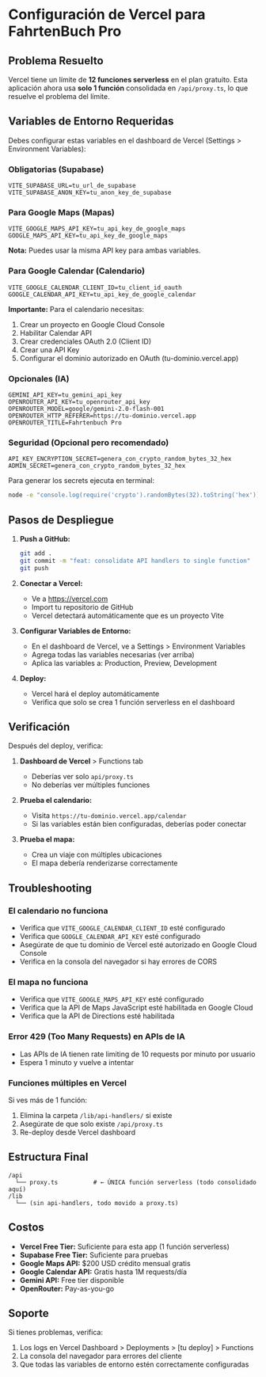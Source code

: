 # Configuración de Vercel para FahrtenBuch Pro

## Problema Resuelto
Vercel tiene un límite de **12 funciones serverless** en el plan gratuito. Esta aplicación ahora usa **solo 1 función** consolidada en `/api/proxy.ts`, lo que resuelve el problema del límite.

## Variables de Entorno Requeridas

Debes configurar estas variables en el dashboard de Vercel (Settings > Environment Variables):

### Obligatorias (Supabase)
```
VITE_SUPABASE_URL=tu_url_de_supabase
VITE_SUPABASE_ANON_KEY=tu_anon_key_de_supabase
```

### Para Google Maps (Mapas)
```
VITE_GOOGLE_MAPS_API_KEY=tu_api_key_de_google_maps
GOOGLE_MAPS_API_KEY=tu_api_key_de_google_maps
```

**Nota:** Puedes usar la misma API key para ambas variables.

### Para Google Calendar (Calendario)
```
VITE_GOOGLE_CALENDAR_CLIENT_ID=tu_client_id_oauth
GOOGLE_CALENDAR_API_KEY=tu_api_key_de_google_calendar
```

**Importante:** Para el calendario necesitas:
1. Crear un proyecto en Google Cloud Console
2. Habilitar Calendar API
3. Crear credenciales OAuth 2.0 (Client ID)
4. Crear una API Key
5. Configurar el dominio autorizado en OAuth (tu-dominio.vercel.app)

### Opcionales (IA)
```
GEMINI_API_KEY=tu_gemini_api_key
OPENROUTER_API_KEY=tu_openrouter_api_key
OPENROUTER_MODEL=google/gemini-2.0-flash-001
OPENROUTER_HTTP_REFERER=https://tu-dominio.vercel.app
OPENROUTER_TITLE=Fahrtenbuch Pro
```

### Seguridad (Opcional pero recomendado)
```
API_KEY_ENCRYPTION_SECRET=genera_con_crypto_random_bytes_32_hex
ADMIN_SECRET=genera_con_crypto_random_bytes_32_hex
```

Para generar los secrets ejecuta en terminal:
```bash
node -e "console.log(require('crypto').randomBytes(32).toString('hex'))"
```

## Pasos de Despliegue

1. **Push a GitHub:**
   ```bash
   git add .
   git commit -m "feat: consolidate API handlers to single function"
   git push
   ```

2. **Conectar a Vercel:**
   - Ve a https://vercel.com
   - Import tu repositorio de GitHub
   - Vercel detectará automáticamente que es un proyecto Vite

3. **Configurar Variables de Entorno:**
   - En el dashboard de Vercel, ve a Settings > Environment Variables
   - Agrega todas las variables necesarias (ver arriba)
   - Aplica las variables a: Production, Preview, Development

4. **Deploy:**
   - Vercel hará el deploy automáticamente
   - Verifica que solo se crea 1 función serverless en el dashboard

## Verificación

Después del deploy, verifica:

1. **Dashboard de Vercel** > Functions tab
   - Deberías ver solo `api/proxy.ts`
   - No deberías ver múltiples funciones

2. **Prueba el calendario:**
   - Visita `https://tu-dominio.vercel.app/calendar`
   - Si las variables están bien configuradas, deberías poder conectar

3. **Prueba el mapa:**
   - Crea un viaje con múltiples ubicaciones
   - El mapa debería renderizarse correctamente

## Troubleshooting

### El calendario no funciona
- Verifica que `VITE_GOOGLE_CALENDAR_CLIENT_ID` esté configurado
- Verifica que `GOOGLE_CALENDAR_API_KEY` esté configurado
- Asegúrate de que tu dominio de Vercel esté autorizado en Google Cloud Console
- Verifica en la consola del navegador si hay errores de CORS

### El mapa no funciona
- Verifica que `VITE_GOOGLE_MAPS_API_KEY` esté configurado
- Verifica que la API de Maps JavaScript esté habilitada en Google Cloud
- Verifica que la API de Directions esté habilitada

### Error 429 (Too Many Requests) en APIs de IA
- Las APIs de IA tienen rate limiting de 10 requests por minuto por usuario
- Espera 1 minuto y vuelve a intentar

### Funciones múltiples en Vercel
Si ves más de 1 función:
1. Elimina la carpeta `/lib/api-handlers/` si existe
2. Asegúrate de que solo existe `/api/proxy.ts`
3. Re-deploy desde Vercel dashboard

## Estructura Final

```
/api
  └── proxy.ts          # ← ÚNICA función serverless (todo consolidado aquí)
/lib
  └── (sin api-handlers, todo movido a proxy.ts)
```

## Costos

- **Vercel Free Tier:** Suficiente para esta app (1 función serverless)
- **Supabase Free Tier:** Suficiente para pruebas
- **Google Maps API:** $200 USD crédito mensual gratis
- **Google Calendar API:** Gratis hasta 1M requests/día
- **Gemini API:** Free tier disponible
- **OpenRouter:** Pay-as-you-go

## Soporte

Si tienes problemas, verifica:
1. Los logs en Vercel Dashboard > Deployments > [tu deploy] > Functions
2. La consola del navegador para errores del cliente
3. Que todas las variables de entorno estén correctamente configuradas
